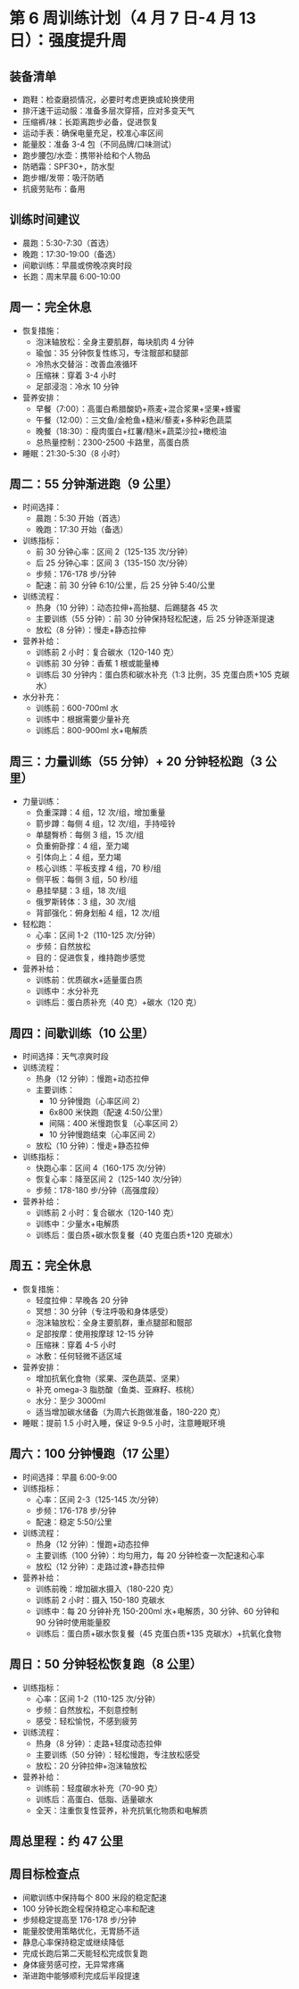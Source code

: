 # 第 6 周训练计划（4 月 7 日-4 月 13 日）：强度提升周

## 装备清单

- 跑鞋：检查磨损情况，必要时考虑更换或轮换使用
- 排汗速干运动服：准备多层次穿搭，应对多变天气
- 压缩裤/袜：长距离跑步必备，促进恢复
- 运动手表：确保电量充足，校准心率区间
- 能量胶：准备 3-4 包（不同品牌/口味测试）
- 跑步腰包/水壶：携带补给和个人物品
- 防晒霜：SPF30+，防水型
- 跑步帽/发带：吸汗防晒
- 抗疲劳贴布：备用

## 训练时间建议

- 晨跑：5:30-7:30（首选）
- 晚跑：17:30-19:00（备选）
- 间歇训练：早晨或傍晚凉爽时段
- 长跑：周末早晨 6:00-10:00

## 周一：完全休息

- 恢复措施：
  - 泡沫轴放松：全身主要肌群，每块肌肉 4 分钟
  - 瑜伽：35 分钟恢复性练习，专注髋部和腿部
  - 冷热水交替浴：改善血液循环
  - 压缩袜：穿着 3-4 小时
  - 足部浸泡：冷水 10 分钟
- 营养安排：
  - 早餐（7:00）：高蛋白希腊酸奶+燕麦+混合浆果+坚果+蜂蜜
  - 午餐（12:00）：三文鱼/金枪鱼+糙米/藜麦+多种彩色蔬菜
  - 晚餐（18:30）：瘦肉蛋白+红薯/糙米+蔬菜沙拉+橄榄油
  - 总热量控制：2300-2500 卡路里，高蛋白质
- 睡眠：21:30-5:30（8 小时）

## 周二：55 分钟渐进跑（9 公里）

- 时间选择：
  - 晨跑：5:30 开始（首选）
  - 晚跑：17:30 开始（备选）
- 训练指标：
  - 前 30 分钟心率：区间 2（125-135 次/分钟）
  - 后 25 分钟心率：区间 3（135-150 次/分钟）
  - 步频：176-178 步/分钟
  - 配速：前 30 分钟 6:10/公里，后 25 分钟 5:40/公里
- 训练流程：
  - 热身（10 分钟）：动态拉伸+高抬腿、后踢腿各 45 次
  - 主要训练（55 分钟）：前 30 分钟保持轻松配速，后 25 分钟逐渐提速
  - 放松（8 分钟）：慢走+静态拉伸
- 营养补给：
  - 训练前 2 小时：复合碳水（120-140 克）
  - 训练前 30 分钟：香蕉 1 根或能量棒
  - 训练后 30 分钟内：蛋白质和碳水补充（1:3 比例，35 克蛋白质+105 克碳水）
- 水分补充：
  - 训练前：600-700ml 水
  - 训练中：根据需要少量补充
  - 训练后：800-900ml 水+电解质

## 周三：力量训练（55 分钟）+ 20 分钟轻松跑（3 公里）

- 力量训练：
  - 负重深蹲：4 组，12 次/组，增加重量
  - 箭步蹲：每侧 4 组，12 次/组，手持哑铃
  - 单腿臀桥：每侧 3 组，15 次/组
  - 负重俯卧撑：4 组，至力竭
  - 引体向上：4 组，至力竭
  - 核心训练：平板支撑 4 组，70 秒/组
  - 侧平板：每侧 3 组，50 秒/组
  - 悬挂举腿：3 组，18 次/组
  - 俄罗斯转体：3 组，30 次/组
  - 背部强化：俯身划船 4 组，12 次/组
- 轻松跑：
  - 心率：区间 1-2（110-125 次/分钟）
  - 步频：自然放松
  - 目的：促进恢复，维持跑步感觉
- 营养补给：
  - 训练前：优质碳水+适量蛋白质
  - 训练中：水分补充
  - 训练后：蛋白质补充（40 克）+碳水（120 克）

## 周四：间歇训练（10 公里）

- 时间选择：天气凉爽时段
- 训练流程：
  - 热身（12 分钟）：慢跑+动态拉伸
  - 主要训练：
    - 10 分钟慢跑（心率区间 2）
    - 6x800 米快跑（配速 4:50/公里）
    - 间隔：400 米慢跑恢复（心率区间 2）
    - 10 分钟慢跑结束（心率区间 2）
  - 放松（10 分钟）：慢走+静态拉伸
- 训练指标：
  - 快跑心率：区间 4（160-175 次/分钟）
  - 恢复心率：降至区间 2（125-140 次/分钟）
  - 步频：178-180 步/分钟（高强度段）
- 营养补给：
  - 训练前 2 小时：复合碳水（120-140 克）
  - 训练中：少量水+电解质
  - 训练后：蛋白质+碳水恢复餐（40 克蛋白质+120 克碳水）

## 周五：完全休息

- 恢复措施：
  - 轻度拉伸：早晚各 20 分钟
  - 冥想：30 分钟（专注呼吸和身体感受）
  - 泡沫轴放松：全身主要肌群，重点腿部和髋部
  - 足部按摩：使用按摩球 12-15 分钟
  - 压缩袜：穿着 4-5 小时
  - 冰敷：任何轻微不适区域
- 营养安排：
  - 增加抗氧化食物（浆果、深色蔬菜、坚果）
  - 补充 omega-3 脂肪酸（鱼类、亚麻籽、核桃）
  - 水分：至少 3000ml
  - 适当增加碳水储备（为周六长跑做准备，180-220 克）
- 睡眠：提前 1.5 小时入睡，保证 9-9.5 小时，注意睡眠环境

## 周六：100 分钟慢跑（17 公里）

- 时间选择：早晨 6:00-9:00
- 训练指标：
  - 心率：区间 2-3（125-145 次/分钟）
  - 步频：176-178 步/分钟
  - 配速：稳定 5:50/公里
- 训练流程：
  - 热身（12 分钟）：慢跑+动态拉伸
  - 主要训练（100 分钟）：均匀用力，每 20 分钟检查一次配速和心率
  - 放松（12 分钟）：走路过渡+静态拉伸
- 营养补给：
  - 训练前晚：增加碳水摄入（180-220 克）
  - 训练前 2 小时：摄入 150-180 克碳水
  - 训练中：每 20 分钟补充 150-200ml 水+电解质，30 分钟、60 分钟和 90 分钟时使用能量胶
  - 训练后：蛋白质+碳水恢复餐（45 克蛋白质+135 克碳水）+抗氧化食物

## 周日：50 分钟轻松恢复跑（8 公里）

- 训练指标：
  - 心率：区间 1-2（110-125 次/分钟）
  - 步频：自然放松，不刻意控制
  - 感受：轻松愉悦，不感到疲劳
- 训练流程：
  - 热身（8 分钟）：走路+轻度动态拉伸
  - 主要训练（50 分钟）：轻松慢跑，专注放松感受
  - 放松：20 分钟拉伸+泡沫轴放松
- 营养补给：
  - 训练前：轻度碳水补充（70-90 克）
  - 训练后：高蛋白、低脂、适量碳水
  - 全天：注重恢复性营养，补充抗氧化物质和电解质

## 周总里程：约 47 公里

## 周目标检查点

- 间歇训练中保持每个 800 米段的稳定配速
- 100 分钟长跑全程保持稳定心率和配速
- 步频稳定提高至 176-178 步/分钟
- 能量胶使用策略优化，无胃肠不适
- 静息心率保持稳定或继续降低
- 完成长跑后第二天能轻松完成恢复跑
- 身体疲劳感可控，无异常疼痛
- 渐进跑中能够顺利完成后半段提速
